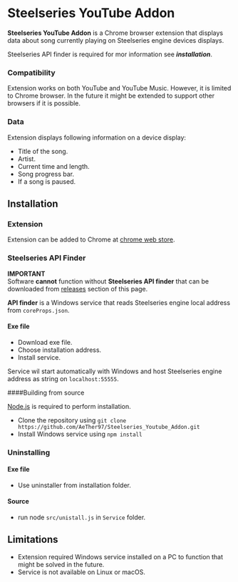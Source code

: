 # Steelseries YouTube Addon
**Steelseries YouTube Addon** is a Chrome browser extension that displays data about song currently playing on Steelseries engine devices displays.

Steelseries API finder is required for mor information see ***installation***.

### Compatibility
Extension works on both YouTube and YouTube Music. However, it is limited to Chrome browser. In the future it might be extended to support other browsers if it is possible.

### Data
Extension displays following information on a device display:

- Title of the song.
- Artist.
- Current time and length.
- Song progress bar.
- If a song is paused.

## Installation

### Extension

Extension can be added to Chrome at [chrome web store]('https://extension').

### Steelseries API Finder


**IMPORTANT**  
Software **cannot** function without **Steelseries API finder** that can be downloaded from [releases]('https://github.com/AeTher97/Steelseries_Youtube_Addon/releases) section of this page.  

**API finder** is a Windows service that reads Steelseries engine local address from `coreProps.json`. 

#### Exe file
- Download exe file.
- Choose installation address.
- Install service.

Service wil start automatically with Windows and host Steelseries engine address as string on `localhost:55555`.

####Building from source

[Node.js]('https://nodejs.org/en/) is required to perform installation.
- Clone the repository using
`git clone https://github.com/AeTher97/Steelseries_Youtube_Addon.git`   
- Install Windows service using `npm install`
  
### Uninstalling

#### Exe file
- Use uninstaller from installation folder.

#### Source
- run node `src/unistall.js` in `Service` folder.


## Limitations
- Extension required Windows service installed on a PC to function that might be solved in the future.
- Service is not available on Linux or macOS.
